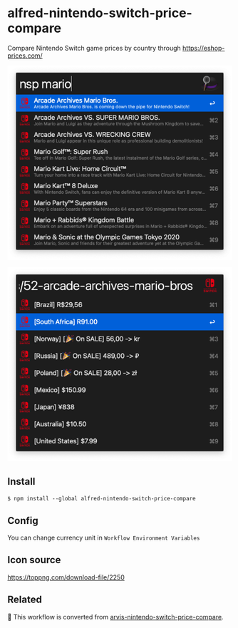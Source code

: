 # alfred-nintendo-switch-price-compare

Compare Nintendo Switch game prices by country through https://eshop-prices.com/

![](./demo1.png)

![](./demo2.png)


## Install

```
$ npm install --global alfred-nintendo-switch-price-compare
```

## Config

You can change currency unit in `Workflow Environment Variables`

## Icon source

https://toppng.com/download-file/2250

## Related

🔗 This workflow is converted from [arvis-nintendo-switch-price-compare](https://github.com/arvis-workflows/arvis-nintendo-switch-price-compare).

